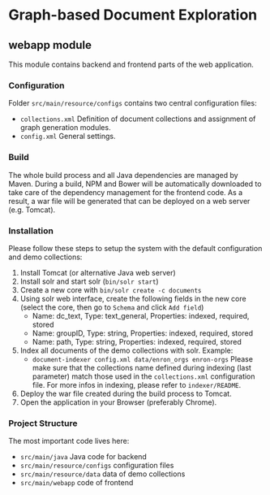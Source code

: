 # Graph-based Document Exploration
## webapp module

This module contains backend and frontend parts of the web application. 

### Configuration

Folder `src/main/resource/configs` contains two central configuration files:

* `collections.xml` Definition of document collections and assignment of graph generation modules.
* `config.xml` General settings.

### Build

The whole build process and all Java dependencies are managed by Maven. During a build, NPM and Bower will be automatically downloaded to take care of the dependency management for the frontend code. As a result, a war file will be generated that can be deployed on a web server (e.g. Tomcat).

### Installation

Please follow these steps to setup the system with the default configuration and demo collections:

1. Install Tomcat (or alternative Java web server)
1. Install solr and start solr (`bin/solr start`)
1. Create a new core with `bin/solr create -c documents`
1. Using solr web interface, create the following fields in the new core (select the core, then go to `Schema` and click `Add field`)
    * Name: dc_text, Type: text_general, Properties: indexed, required, stored
    * Name: groupID, Type: string, Properties: indexed, required, stored
    * Name: path, Type: string, Properties: indexed, required, stored
1. Index all documents of the demo collections with solr. Example:
    * `document-indexer config.xml data/enron_orgs enron-orgs`
   Please make sure that the collections name defined during indexing (last parameter) match those used in the `collections.xml` configuration file. For more infos in indexing, please refer to `indexer/README`.
1. Deploy the war file created during the build process to Tomcat.
1. Open the application in your Browser (preferably Chrome).

### Project Structure

The most important code lives here:
* `src/main/java` Java code for backend
* `src/main/resource/configs` configuration files
* `src/main/resource/data` data of demo collections
* `src/main/webapp` code of frontend



